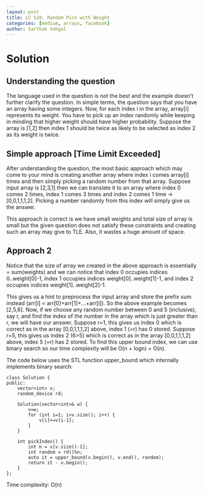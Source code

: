 ```yaml
---
layout: post
title: LC 528. Random Pick with Weight
categories: [medium, arrays, facebook]
author: Sarthak Sehgal
---
```

# Solution
## Understanding the question
The language used in the question is not the best and the example doesn't further clarify the question. In simple terms, the question says that you have an array having some integers. Now, for each index i in the array, array[i] represents its weight. You have to pick up an index randomly while keeping in minding that higher weight should have higher probability. Suppose the array is [1,2] then index 1 should be twice as likely to be selected as index 2 as its weight is twice.

## Simple approach [Time Limit Exceeded]
After understanding the question, the most basic approach which may come to your mind is creating another array where index i comes array[i] times and then simply picking a random number from that array. Suppose input array is [2,3,1] then we can translate it to an array where index 0 comes 2 times, index 1 comes 3 times and index 2 comes 1 time -> [0,0,1,1,1,2]. Picking a number randomly from this index will simply give us the answer.

This approach is correct is we have small weights and total size of array is small but the given question does not satisfy these constraints and creating such an array may give to TLE. Also, it wastes a huge amount of space.

## Approach 2
Notice that the size of array we created in the above approach is essentially = sum(weights) and we can notice that index 0 occupies indices 0..weight[0]-1, index 1 occupies indices weight[0]..weight[1]-1, and index 2 occupies indices weight[1]..weight[2]-1.

This gives us a hint to preprocess the input array and store the prefix sum instead (arr[i] = arr[0]+arr[1]+...+arr[i]). So the above example becomes [2,5,6]. Now, if we choose any random number between 0 and 5 (inclusive), say r, and find the index of the number in the array which is just greater than r, we will have our answer. Suppose r=1, this gives us index 0 which is correct as in the array [0,0,1,1,1,2] above, index 1 (=r) has 0 stored. Suppose r=5, this gives us index 2 (6>5) which is correct as in the array [0,0,1,1,1,2] above, index 5 (=r) has 2 stored. To find this upper bound index, we can use binary search so our time complexity will be O(n + logn) = O(n).

The code below uses the STL function upper_bound which internally implements binary search:
```
class Solution {
public:
    vector<int> v;
    random_device rd;
    
    Solution(vector<int>& w) {
        v=w;
        for (int i=1; i<v.size(); i++) {
            v[i]+=v[i-1];
        }
    }
    
    int pickIndex() {
        int n = v[v.size()-1];
        int random = rd()%n;
        auto it = upper_bound(v.begin(), v.end(), random);
        return it - v.begin();
    }
};
```
Time complexity: O(n)